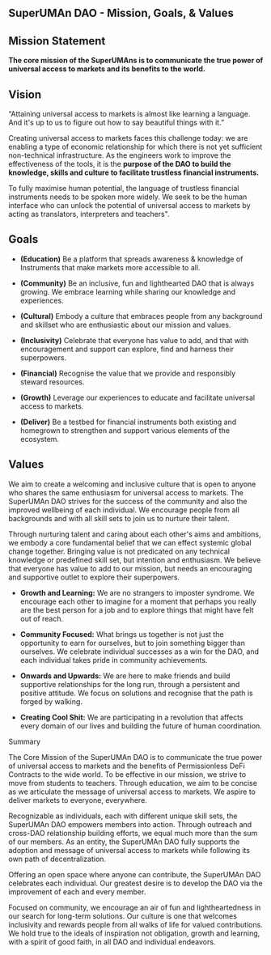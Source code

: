 ## SuperUMAn DAO - Mission, Goals, & Values

## Mission Statement 

**The core mission of the SuperUMAns is to communicate the true power of universal access to markets and its benefits to the world.** 

## Vision

“Attaining universal access to markets is almost like learning a language. And it's up to us to figure out how to say beautiful things with it.”

Creating universal access to markets faces this challenge today: we are enabling a type of economic relationship for which there is not yet sufficient non-technical infrastructure. As the engineers work to improve the effectiveness of the tools, it is the **purpose of the DAO to build the knowledge, skills and culture to facilitate trustless financial instruments.** 

To fully maximise human potential, the language of trustless financial instruments needs to be spoken more widely. We seek to be the human interface who can unlock the potential of universal access to markets by acting as translators, interpreters and teachers". 

## Goals 

- **(Education)** Be a platform that spreads awareness & knowledge of Instruments that make markets more accessible to all.

- **(Community)** Be an inclusive, fun and lighthearted DAO that is always growing. We embrace learning while sharing our knowledge and experiences.

- **(Cultural)** Embody a culture that embraces people from any background and skillset who are enthusiastic about our mission and values. 

- **(Inclusivity)** Celebrate that everyone has value to add, and that with encouragement and support can explore, find and harness their superpowers.

- **(Financial)** Recognise the value that we provide and responsibly steward resources.

- **(Growth)** Leverage our experiences to educate and facilitate universal access to markets.

- **(Deliver)** Be a testbed for financial instruments both existing and homegrown to strengthen and support various elements of the ecosystem. 

## Values

We aim to create a welcoming and inclusive culture that is open to anyone who shares the same enthusiasm for universal access to markets. The SuperUMAn DAO strives for the success of the community and also the improved wellbeing of each individual. We encourage people from all backgrounds and with all skill sets to join us to nurture their talent.  

Through nurturing talent and caring about each other's aims and ambitions, we embody a core fundamental belief that we can effect systemic global change together. Bringing value is not predicated on any technical knowledge or predefined skill set, but intention and enthusiasm.   We believe that everyone has value to add to our mission, but needs an encouraging and supportive outlet to explore their superpowers.

- **Growth and Learning:** We are no strangers to imposter syndrome. We encourage each other to imagine for a moment that perhaps you really are the best person for a job and to explore things that might have felt out of reach.

- **Community Focused:** What brings us together is not just the opportunity to earn for ourselves, but to join something bigger than ourselves. We celebrate individual successes as a win for the DAO, and each individual takes pride in community achievements.

- **Onwards and Upwards:** We are here to make friends and build supportive relationships for the long run, through a persistent and positive attitude. We focus on solutions and recognise that the path is forged by walking.  

- **Creating Cool Shit:** We are participating in a revolution that affects every domain of our lives and building the future of human coordination.

Summary

The Core Mission of the SuperUMAn DAO is to communicate the true power of universal access to markets and the benefits of Permissionless DeFi Contracts to the wide world. To be effective in our mission, we strive to move from students to teachers. Through education, we aim to be concise as we articulate the message of universal access to markets. We aspire to deliver markets to everyone, everywhere. 

Recognizable as individuals, each with different unique skill sets, the SuperUMAn DAO empowers members into action. Through outreach and cross-DAO relationship building efforts, we equal much more than the sum of our members. As an entity, the SuperUMAn DAO fully supports the adoption and message of universal access to markets while following its own path of decentralization.

Offering an open space where anyone can contribute, the SuperUMAn DAO celebrates each individual. Our greatest desire is to develop the DAO via the improvement of each and every member. 

Focused on community, we encourage an air of fun and lightheartedness in our search for long-term solutions. Our culture is one that welcomes inclusivity and rewards people from all walks of life for valued contributions. We hold true to the ideals of inspiration not obligation, growth and learning, with a spirit of good faith, in all DAO and individual endeavors.

